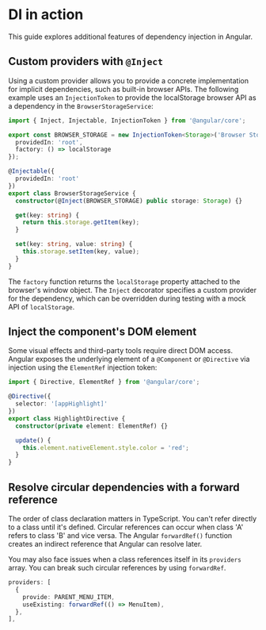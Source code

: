 # DI in action

This guide explores additional features of dependency injection in Angular.

## Custom providers with `@Inject`

Using a custom provider allows you to provide a concrete implementation for implicit dependencies, such as built-in browser APIs. The following example uses an `InjectionToken` to provide the localStorage browser API as a dependency in the `BrowserStorageService`:

```typescript
import { Inject, Injectable, InjectionToken } from '@angular/core';

export const BROWSER_STORAGE = new InjectionToken<Storage>('Browser Storage', {
  providedIn: 'root',
  factory: () => localStorage
});

@Injectable({
  providedIn: 'root'
})
export class BrowserStorageService {
  constructor(@Inject(BROWSER_STORAGE) public storage: Storage) {}

  get(key: string) {
    return this.storage.getItem(key);
  }

  set(key: string, value: string) {
    this.storage.setItem(key, value);
  }
}
```

The `factory` function returns the `localStorage` property attached to the browser's window object. The `Inject` decorator specifies a custom provider for the dependency, which can be overridden during testing with a mock API of `localStorage`.

## Inject the component's DOM element

Some visual effects and third-party tools require direct DOM access. Angular exposes the underlying element of a `@Component` or `@Directive` via injection using the `ElementRef` injection token:

```typescript
import { Directive, ElementRef } from '@angular/core';

@Directive({
  selector: '[appHighlight]'
})
export class HighlightDirective {
  constructor(private element: ElementRef) {}

  update() {
    this.element.nativeElement.style.color = 'red';
  }
}
```

## Resolve circular dependencies with a forward reference

The order of class declaration matters in TypeScript. You can't refer directly to a class until it's defined. Circular references can occur when class 'A' refers to class 'B' and vice versa. The Angular `forwardRef()` function creates an indirect reference that Angular can resolve later.

You may also face issues when a class references itself in its `providers` array. You can break such circular references by using `forwardRef`.

```typescript
providers: [
  {
    provide: PARENT_MENU_ITEM,
    useExisting: forwardRef(() => MenuItem),
  },
],
```